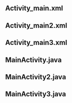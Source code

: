 Activity_main.xml
------------------

Activity_main2.xml
------------------

Activity_main3.xml
------------------

MainActivity.java
------------------

MainActivity2.java
------------------

MainActivity3.java
------------------
